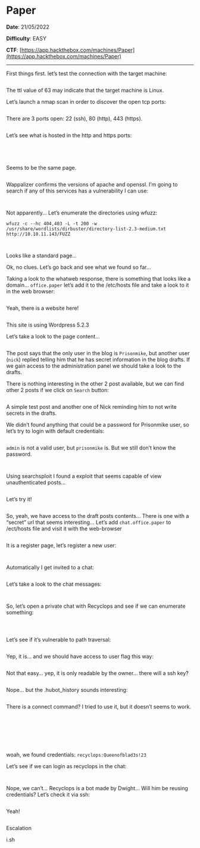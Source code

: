 # Paper

**Date**: 21/05/2022

**Difficulty**: EASY

**CTF**: [https://app.hackthebox.com/machines/Paper](https://app.hackthebox.com/machines/Paper)

***

First things first. let’s test the connection with the target machine:

<figure><img src="../../.gitbook/assets/paper0 (1).png" alt=""><figcaption></figcaption></figure>

The ttl value of 63 may indicate that the target machine is Linux.

Let’s launch a nmap scan in order to discover the open tcp ports:

<figure><img src="../../.gitbook/assets/paper1.png" alt=""><figcaption></figcaption></figure>

There are 3 ports open: 22 (ssh), 80 (http), 443 (https).

<figure><img src="../../.gitbook/assets/paper2.png" alt=""><figcaption></figcaption></figure>

Let’s see what is hosted in the http and https ports:

<figure><img src="../../.gitbook/assets/paper3.png" alt=""><figcaption></figcaption></figure>

<figure><img src="../../.gitbook/assets/paper4.png" alt=""><figcaption></figcaption></figure>

<figure><img src="../../.gitbook/assets/paper5.png" alt=""><figcaption></figcaption></figure>

<figure><img src="../../.gitbook/assets/paper6.png" alt=""><figcaption></figcaption></figure>

Seems to be the same page.

<figure><img src="../../.gitbook/assets/paper7.png" alt=""><figcaption></figcaption></figure>

Wappalizer confirms the versions of apache and openssl. I’m going to search if any of this services has a vulnerability I can use:

<figure><img src="../../.gitbook/assets/paper8.png" alt=""><figcaption></figcaption></figure>

<figure><img src="../../.gitbook/assets/paper9.png" alt=""><figcaption></figcaption></figure>

Not apparently… Let’s enumerate the directories using wfuzz:

`wfuzz -c --hc 404,403 -L -t 200 -w /usr/share/wordlists/dirbuster/directory-list-2.3-medium.txt http://10.10.11.143/FUZZ`

<figure><img src="../../.gitbook/assets/paper10.png" alt=""><figcaption></figcaption></figure>

<figure><img src="../../.gitbook/assets/paper11.png" alt=""><figcaption></figcaption></figure>

Looks like a standard page…

Ok, no clues. Let’s go back and see what we found so far…

Taking a look to the whatweb response, there is something that looks like a domain… `office.paper` let’s add it to the /etc/hosts file and take a look to it in the web browser:

<figure><img src="../../.gitbook/assets/paper12.png" alt=""><figcaption></figcaption></figure>

Yeah, there is a website here!

<figure><img src="../../.gitbook/assets/paper13.png" alt=""><figcaption></figcaption></figure>

This site is using Wordpress 5.2.3

Let’s take a look to the page content…

<figure><img src="../../.gitbook/assets/paper14.png" alt=""><figcaption></figcaption></figure>

The post says that the only user in the blog is `Prisonmike`, but another user (`nick`) replied telling him that he has secret information in the blog drafts. If we gain access to the administration panel we should take a look to the drafts.

There is nothing interesting in the other 2 post available, but we can find other 2 posts if we click on `Search` button:

<figure><img src="../../.gitbook/assets/paper15.png" alt=""><figcaption></figcaption></figure>

A simple test post and another one of Nick reminding him to not write secrets in the drafts.

We didn’t found anything that could be a password for Prisonmike user, so let’s try to login with default credentials:

<figure><img src="../../.gitbook/assets/paper16.png" alt=""><figcaption></figcaption></figure>

`admin` is not a valid user, but `prisonmike` is. But we still don’t know the password.

<figure><img src="../../.gitbook/assets/paper17.png" alt=""><figcaption></figcaption></figure>

<figure><img src="../../.gitbook/assets/paper18.png" alt=""><figcaption></figcaption></figure>

Using searchsploit I found a exploit that seems capable of view unauthenticated posts…

<figure><img src="../../.gitbook/assets/paper19.png" alt=""><figcaption></figcaption></figure>

Let’s try it!

<figure><img src="../../.gitbook/assets/paper20.png" alt=""><figcaption></figcaption></figure>

So, yeah, we have access to the draft posts contents… There is one with a “secret” url that seems interesting… Let’s add `chat.office.paper` to /ect/hosts file and visit it with the web-browser

<figure><img src="../../.gitbook/assets/paper21.png" alt=""><figcaption></figcaption></figure>

It is a register page, let’s register a new user:

<figure><img src="../../.gitbook/assets/paper22.png" alt=""><figcaption></figcaption></figure>

<figure><img src="../../.gitbook/assets/paper23.png" alt=""><figcaption></figcaption></figure>

Automatically I get invited to a chat:

<figure><img src="../../.gitbook/assets/paper24.png" alt=""><figcaption></figcaption></figure>

Let’s take a look to the chat messages:

<figure><img src="../../.gitbook/assets/paper25.png" alt=""><figcaption></figcaption></figure>

<figure><img src="../../.gitbook/assets/paper26.png" alt=""><figcaption></figcaption></figure>

So, let’s open a private chat with Recyclops and see if we can enumerate something:

<figure><img src="../../.gitbook/assets/paper27.png" alt=""><figcaption></figcaption></figure>

<figure><img src="../../.gitbook/assets/paper28.png" alt=""><figcaption></figcaption></figure>

<figure><img src="../../.gitbook/assets/paper29.png" alt=""><figcaption></figcaption></figure>

Let’s see if it’s vulnerable to path traversal:

<figure><img src="../../.gitbook/assets/paper30.png" alt=""><figcaption></figcaption></figure>

Yep, it is… and we should have access to user flag this way:

<figure><img src="../../.gitbook/assets/paper31.png" alt=""><figcaption></figcaption></figure>

Not that easy… yep, it is only readable by the owner… there will a ssh key?

<figure><img src="../../.gitbook/assets/paper32.png" alt=""><figcaption></figcaption></figure>

Nope… but the .hubot\_history sounds interesting:

<figure><img src="../../.gitbook/assets/paper33.png" alt=""><figcaption></figcaption></figure>

There is a connect command? I tried to use it, but it doesn’t seems to work.

<figure><img src="../../.gitbook/assets/paper34.png" alt=""><figcaption></figcaption></figure>

<figure><img src="../../.gitbook/assets/paper35.png" alt=""><figcaption></figcaption></figure>

<figure><img src="../../.gitbook/assets/paper36.png" alt=""><figcaption></figcaption></figure>

<figure><img src="../../.gitbook/assets/paper37.png" alt=""><figcaption></figcaption></figure>

<figure><img src="../../.gitbook/assets/paper38.png" alt=""><figcaption></figcaption></figure>

<figure><img src="../../.gitbook/assets/paper39.png" alt=""><figcaption></figcaption></figure>

<figure><img src="../../.gitbook/assets/paper40.png" alt=""><figcaption></figcaption></figure>

woah, we found credentials: `recyclops:Queenofblad3s!23`

Let’s see if we can login as recyclops in the chat:

<figure><img src="../../.gitbook/assets/paper41.png" alt=""><figcaption></figcaption></figure>

<figure><img src="../../.gitbook/assets/paper42.png" alt=""><figcaption></figcaption></figure>

Nope, we can’t… Recyclops is a bot made by Dwight… Will him be reusing credentials? Let’s check it via ssh:

<figure><img src="../../.gitbook/assets/paper43.png" alt=""><figcaption></figcaption></figure>

Yeah!

<figure><img src="../../.gitbook/assets/paper44.png" alt=""><figcaption></figcaption></figure>

Escalation

i.sh

<figure><img src="../../.gitbook/assets/paper45.png" alt=""><figcaption></figcaption></figure>

<figure><img src="../../.gitbook/assets/paper46.png" alt=""><figcaption></figcaption></figure>

<figure><img src="../../.gitbook/assets/paper47.png" alt=""><figcaption></figcaption></figure>

<figure><img src="../../.gitbook/assets/paper48.png" alt=""><figcaption></figcaption></figure>
